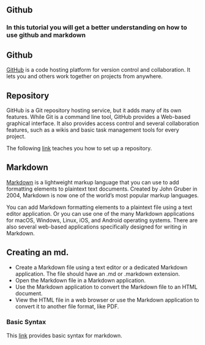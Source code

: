 ## Github

### In this tutorial you will get a better understanding on how to use github and markdown


## Github

[GitHub](https://docs.github.com/en/get-started/quickstart/hello-world) is a code hosting platform for version control and collaboration. It lets you and others work together on projects from anywhere.

## Repository
GitHub is a Git repository hosting service, but it adds many of its own features. While Git is a command line tool, GitHub provides a Web-based graphical interface. It also provides access control and several collaboration features, such as a wikis and basic task management tools for every project.

The following [link](https://docs.github.com/en/get-started/quickstart/hello-world) teaches you how to set up a repository.

## Markdown

[Markdown](https://www.markdownguide.org/getting-started/) is a lightweight markup language that you can use to add formatting elements to plaintext text documents. Created by John Gruber in 2004, Markdown is now one of the world’s most popular markup languages.

You can add Markdown formatting elements to a plaintext file using a text editor application. Or you can use one of the many Markdown applications for macOS, Windows, Linux, iOS, and Android operating systems. There are also several web-based applications specifically designed for writing in Markdown.

## Creating an md.

- Create a Markdown file using a text editor or a dedicated Markdown application. The file should have an .md or .markdown extension.
- Open the Markdown file in a Markdown application.
- Use the Markdown application to convert the Markdown file to an HTML document.
- View the HTML file in a web browser or use the Markdown application to convert it to another file format, like PDF.
### Basic Syntax

This [link](https://www.markdownguide.org/basic-syntax/) provides basic syntax for markdown.
